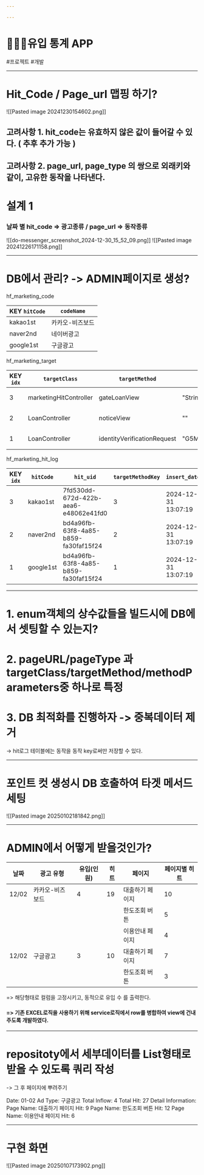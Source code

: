 ```yaml
---

---
```


# 👩‍👧‍👦유입 통계 APP

#프로젝트 #개발

---

# Hit_Code / Page_url 맵핑 하기?
 ![[Pasted image 20241230154602.png]]

## 고려사항 1. hit_code는 유효하지 않은 값이 들어갈 수 있다. ( 추후 추가 가능 )
## 고려사항 2. page_url, page_type 의 쌍으로 외래키와 같이, 고유한 동작을 나타낸다.

# 설계 1
### 날짜 별 hit_code => 광고종류 / page_url => 동작종류
![[do-messenger_screenshot_2024-12-30_15_52_09.png]]
![[Pasted image 20241226171158.png]]

---
# DB에서 관리? -> ADMIN페이지로 생성?

hf_marketing_code

| KEY `hitCode` | `codeName` |
| ------------- | ---------- |
| kakao1st      | 카카오-비즈보드   |
| naver2nd      | 네이버광고      |
| google1st     | 구글광고       |

hf_marketing_target

| KEY `idx` | `targetClass`          | `targetMethod`              | `methodParameters`             | `pageName` |
| --------- | ---------------------- | --------------------------- | ------------------------------ | ---------- |
| 3         | marketingHitController | gateLoanView                | "String","HttpServletResponse" | 대출하기 페이지   |
| 2         | LoanController         | noticeView                  | ""                             | 한도조회 버튼    |
| 1         | LoanController         | identityVerificationRequest | "G5Member"                     | 한도조회 확인버튼  |

hf_marketing_hit_log

| KEY `idx` | `hitCode` | `hit_uid`                            | `targetMethodKey` | `insert_date`       |
| --------- | --------- | ------------------------------------ | ----------------- | ------------------- |
| 3         | kakao1st  | 7fd530dd-672d-422b-aea6-e48062e41fd0 | 3                 | 2024-12-31 13:07:19 |
| 2         | naver2nd  | bd4a96fb-63f8-4a85-b859-fa30faf15f24 | 2                 | 2024-12-31 13:07:19 |
| 1         | google1st | bd4a96fb-63f8-4a85-b859-fa30faf15f24 | 1                 | 2024-12-31 13:07:19 |


---
# 1. enum객체의 상수값들을 빌드시에 DB에서 셋팅할 수 있는지?
# 2. pageURL/pageType 과 targetClass/targetMethod/methodParameters중 하나로 특정
# 3. DB 최적화를 진행하자 -> 중복데이터 제거
-> hit로그 테이블에는 동작을 동작 key로써만 저장할 수 있다.

---

# 포인트 컷 생성시 DB 호출하여 타겟 메서드 세팅
![[Pasted image 20250102181842.png]]

---

# ADMIN에서 어떻게 받을것인가?
| 날짜    | 광고 유형    | 유입(인원) | 히트  | 페이지      | 페이지별 히트 |
| ----- | -------- | ------ | --- | -------- | ------- |
| 12/02 | 카카오-비즈보드 | 4      | 19  | 대출하기 페이지 | 10      |
|       |          |        |     | 한도조회 버튼  | 5       |
|       |          |        |     | 이용안내 페이지 | 4       |
| 12/02 | 구글광고     | 3      | 10  | 대출하기 페이지 | 7       |
|       |          |        |     | 한도조회 버튼  | 3       |

=> 해당형태로 컬럼을 고정시키고, 동적으로 유입 수 를 출력한다.
#### =>  기존 EXCEL로직을 사용하기 위해 service로직에서 row를 병합하여 view에 건내주도록 개발하였다.

---

# repositoty에서 세부데이터를 List형태로 받을 수 있도록 쿼리 작성
-> 그 후 페이지에 뿌려주기

Date: 01-02
Ad Type: 구글광고
Total Inflow: 4
Total Hit: 27
Detail Information:
  Page Name: 대출하기 페이지
  Hit: 9
  Page Name: 한도조회 버튼
  Hit: 12
  Page Name: 이용안내 페이지
  Hit: 6

---
# 구현 화면
![[Pasted image 20250107173902.png]]

